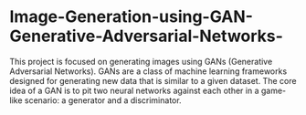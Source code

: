 # Image-Generation-using-GAN-Generative-Adversarial-Networks-
This project is focused on generating images using GANs (Generative Adversarial Networks). GANs are a class of machine learning frameworks designed for generating new data that is similar to a given dataset. The core idea of a GAN is to pit two neural networks against each other in a game-like scenario: a generator and a discriminator.
